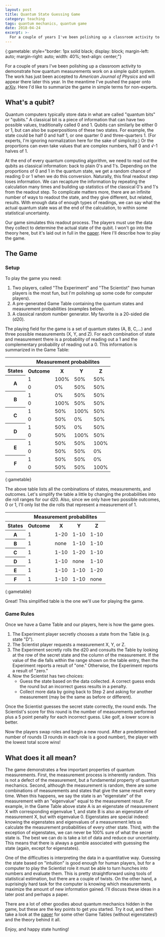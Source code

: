 ```yaml
---
layout: post
title: Quantum State Guessing Game
category: teaching
tags: quantum mechanics, quantum game
date: 2018-04-24
excerpt: >-
  For a couple of years I've been polishing up a classroom activity to demonstrate how quantum measurements work on a simple qubit system.  Here I'd like to summarize the game in simple terms for non-experts.
---
```

{:gametable: style="border: 1px solid black; display: block; margin-left: auto; margin-right: auto; width: 40%; text-align: center;"}

For a couple of years I've been polishing up a classroom activity to demonstrate how quantum measurements work on a simple qubit system.
The work has just been accepted to *American Journal of Physics* and will appear there later this year.
In the meantime I've pushed the paper onto [arXiv](http://arxiv.org/abs/1804.08417).
Here I'd like to summarize the game in simple terms for non-experts.

## What's a qubit?

Quantum computers typically store data in what are called "quantum bits" or "qubits."
A classical bit is a piece of information that can have two possible values, traditionally called 0 and 1.
Qubits can similarly be either 0 or 1, but can also be superpositions of these two states.
For example, the state could be half 0 and half 1, or one quarter 0 and three-quarters 1.
(For experts, I'm ignoring normalization here for the sake of simplicity.)
Or the proportions can even take values that are complex numbers, half 0 and &radic;-1 halves of 1.

At the end of every quantum computing algorithm, we need to read out the qubits as classical information: back to plain 0's and 1's.
Depending on the proportions of 0 and 1 in the quantum state, we get a random chance of reading 0 or 1 when we do this conversion.
Naturally, this final readout step loses information.
We can recapture the information by repeating the calculation many times and building up statistics of the classical 0's and 1's from the readout step.
To complicate matters more, there are an infinite number of ways to readout the state, and they give different, but related, results.
With enough data of enough types of readings, we can say what the actual quantum state was at the end of the calculation, to within some statistical uncertainty.

Our game simulates this readout process. The players must use the data they collect to determine the actual state of the qubit.
I won't go into the theory here, but it's laid out in full in the [paper](http://arxiv.org/abs/1804.08417).
Here I'll describe how to play the game.

## The Game
### Setup
To play the game you need:

1. Two players, called "The Experiment" and "The Scientist" (two human players is the most fun, but I'm polishing up some code for computer players).
2. A pre-generated Game Table containing the quantum states and measurement probabilities (examples below).
3. A classical random number generator.  My favorite is a 20-sided die (d20).

The playing field for the game is a set of quantum states (A, B, C,...) and three possible measurements (X, Y, and Z).
For each combination of state and measurement there is a probability of reading out a 1 and the complementary probability of reading out a 0.
This information is summarized in the Game Table:

<table class="gametable">
 <tr>
 <th></th><th colspan="4">Measurement probabilites</th>
 </tr>
 <tr>
 <th>States</th><th>Outcome</th><th>X</th><th>Y</th><th>Z</th>
 </tr>
 <tr>
 <th rowspan="2">A</th><td>1</td><td>100%</td><td>50%</td><td>50%</td>
 </tr>
 <tr>
   <td>0</td><td>0%</td><td>50%</td><td>50%</td>
 </tr>
 <tr>
 <th rowspan="2">B</th><td>1</td><td>0%</td><td>50%</td><td>50%</td>
 </tr>
 <tr>
   <td>0</td><td>100%</td><td>50%</td><td>50%</td>
 </tr>
 <tr>
 <th rowspan="2">C</th><td>1</td><td>50%</td><td>100%</td><td>50%</td>
 </tr>
 <tr>
   <td>0</td><td>50%</td><td>0%</td><td>50%</td>
 </tr>
 <tr>
 <th rowspan="2">D</th><td>1</td><td>50%</td><td>0%</td><td>50%</td>
 </tr>
 <tr>
   <td>0</td><td>50%</td><td>100%</td><td>50%</td>
 </tr>
  <tr>
 <th rowspan="2">E</th><td>1</td><td>50%</td><td>50%</td><td>100%</td>
 </tr>
 <tr>
   <td>0</td><td>50%</td><td>50%</td><td>0%</td>
 </tr>
 <tr>
 <th rowspan="2">F</th><td>1</td><td>50%</td><td>50%</td><td>0%</td>
 </tr>
 <tr>
   <td>0</td><td>50%</td><td>50%</td><td>100%</td>
 </tr>
</table>{:gametable}


The above table lists all the combinations of states, measurements, and outcomes.
Let's simplify the table a little by changing the probabilities into die roll ranges for our d20.
Also, since we only have two possible outcomes, 0 or 1, I'll only list the die rolls that represent a measurement of 1.

<table class="gametable">
 <tr>
 <th></th><th colspan="4">Measurement probabilites</th>
 </tr>
 <tr>
 <th>States</th><th>Outcome</th><th>X</th><th>Y</th><th>Z</th>
 </tr>
 <tr>
 <th>A</th><td>1</td><td>1-20</td><td>1-10</td><td>1-10</td>
 </tr>
 <tr>
 <th>B</th><td>1</td><td>none</td><td>1-10</td><td>1-10</td>
 </tr>
 <tr>
 <th >C</th><td>1</td><td>1-10</td><td>1-20</td><td>1-10</td>
 </tr>
 <tr>
 <th >D</th><td>1</td><td>1-10</td><td>none</td><td>1-10</td>
 </tr>
  <tr>
 <th>E</th><td>1</td><td>1-10</td><td>1-10</td><td>1-20</td>
 </tr>
 <tr>
 <th>F</th><td>1</td><td>1-10</td><td>1-10</td><td>none</td>
 </tr>
</table>{:gametable}

Great!  This simplified table is the one we'll use for playing the game.

### Game Rules

Once we have a Game Table and our players, here is how the game goes.

1. The Experiment player secretly chooses a state from the Table (e.g. state "D").
2. The Scientist player requests a measurement X, Y, or Z.
3. The Experiment secretly rolls the d20 and consults the Table by looking at the 
row of the secret state and the column of the measurement.
If the value of the die falls within the range shown on the table entry, then the Experiment reports a result of "one."
Otherwise, the Experiment reports a result of "zero."
4. Now the Scientist has two choices:
    * Guess the state based on the data collected.  A correct guess ends the round but an incorrect guess results in a penalty.
    * Collect more data by going back to Step 2 and asking for another measurement (may be the same as before or different).

Once the Scientist guesses the secret state correctly, the round ends.
The Scientist's score for this round is the number of measurements performed plus a 5 point penalty for each incorrect guess.
Like golf, a lower score is better.

Now the players swap roles and begin a new round.  After a predetermined number of rounds (3 rounds in each role is a good number), the player with the lowest total score wins!

## What does it all mean?

The game demonstrates a few important properties of quantum measurements.
First, the measurement process is inherently random.
This is not a defect of the measurement, but a fundamental property of quantum mechanics.
Second, although the measurement is random, there are some combinations of measurements and states that give the same result every time.
When this happens, we say the state is an "eigenstate" of the measurement with an "eigenvalue" equal to the measurement result.
For example, in the Game Table above state A is an eigenstate of measurement X with corresponding eigenvalue 1,
and state B is also an eigenstate of measurement X, but with eigenvalue 0.
Eigenstates are special indeed:
knowing the eigenstates and eigenvalues of a measurement lets us calculate the measurement probabilities of every other state.
Third, with the exception of eigenstates, we can never be 100% sure of what the secret state is.
The best we can do is take a lot of data and reduce our uncertainty.
This means that there is always a gamble associated with guessing the state (again, except for eigenstates).


One of the difficulties is interpreting the data in a quantitative way.
Guessing the state based on "intuition" is good enough for human players, but for a computer to play the Scientist role it must be able to turn hunches into numbers and evaluate them.
This is pretty straightforward using tools of statistical estimation, but there are a couple of twists.
On the other hand, a suprisingly hard task for the computer is knowing which measurements maximize the amount of new information gained.
I'll discuss these ideas in a later post and perhaps a paper.

There are a lot of other goodies about quantum mechanics hidden in the game, but these are the key points to get you started.
Try it out, and then take a look at the [paper](http://arxiv.org/abs/1804.08417) for some other Game Tables (without eigenstates!) and the theory behind it all.

Enjoy, and happy state hunting!